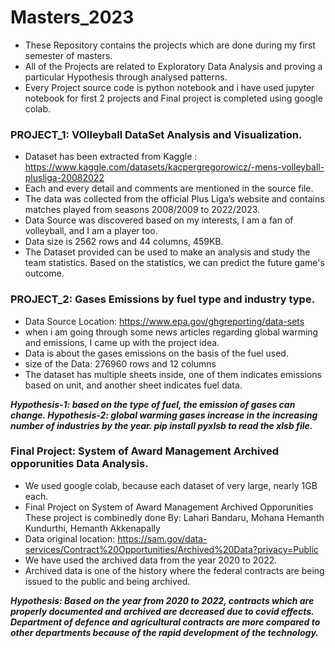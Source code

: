 # Masters_2023

* These Repository contains the projects which are done during my first semester of masters.
* All of the Projects are related to Exploratory Data Analysis and proving a particular Hypothesis through analysed patterns.
* Every Project source code is python notebook and i have used jupyter notebook for first 2 projects and Final project is completed using google colab.

### PROJECT_1: VOlleyball DataSet Analysis and Visualization.

  * Dataset has been extracted from Kaggle : https://www.kaggle.com/datasets/kacpergregorowicz/-mens-volleyball-plusliga-20082022
  * Each and every detail and comments are mentioned in the source file.
  * The data was collected from the official Plus Liga’s website and contains matches played from seasons 2008/2009 to 2022/2023.
  * Data Source was discovered based on my interests, I am a fan of volleyball, and I am a player too.
  * Data size is 2562 rows and 44 columns, 459KB.
  * The Dataset provided can be used to make an analysis and study the team statistics. Based on the statistics, we can predict the future game's outcome. 


### PROJECT_2: Gases Emissions by fuel type and industry type.

  * Data Source Location: https://www.epa.gov/ghgreporting/data-sets
  * when i am going through some news articles regarding global warming and emissions, I came up with the project idea.
  * Data is about the gases emissions on the basis of the fuel used.
  * size of the Data: 276960 rows and 12 columns
  * The dataset has multiple sheets inside, one of them indicates emissions based on unit, and another sheet indicates fuel data.

**_Hypothesis-1: based on the type of fuel, the emission of gases can change.
Hypothesis-2: global warming gases increase in the increasing number of industries by the year.
pip install pyxlsb to read the xlsb file._**

### Final Project: System of Award Management Archived opporunities Data Analysis.
  * We used google colab, because each dataset of very large, nearly 1GB each.
  * Final Project on System of Award Management Archived Opporunities
    These project is combinedly done By: Lahari Bandaru, Mohana Hemanth Kundurthi, Hemanth Akkenapally
  * Data original location: https://sam.gov/data-services/Contract%20Opportunities/Archived%20Data?privacy=Public
  * We have used the archived data from the year 2020 to 2022.
  * Archived data is one of the history where the federal contracts are being issued to the public and being archived.
  
**_Hypothesis:
Based on the year from 2020 to 2022, contracts which are properly documented and archived are decreased due to covid effects.
Department of defence and agricultural contracts are more compared to other departments because of the rapid development of the technology._**

